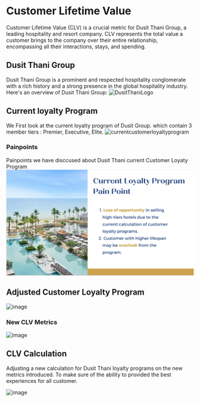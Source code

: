 # Customer Lifetime Value

Customer Lifetime Value (CLV) is a crucial metric for Dusit Thani Group, a leading hospitality and resort company. CLV represents the total value a customer brings to the company over their entire relationship, encompassing all their interactions, stays, and spending.

## Dusit Thani Group
Dusit Thani Group is a prominent and respected hospitality conglomerate with a rich history and a strong presence in the global hospitality industry. Here's an overview of Dusit Thani Group:
![DusitThaniLogo](Image/Dusit%Thani%Group.PNG)

## Current loyalty Program
We First look at the current loyalty program of Dusit Group. which contain 3 member tiers : Premier, Executive, Elite.
![currentcustomerloyaltyprogram](Image/Current%Loyalty%Program.PNG)

### Painpoints
Painpoints we have disccused about Dusit Thani current Customer Loyaty Program
![painpoints](Image/Painpoint.PNG)

## Adjusted Customer Loyalty Program 
![image](Image/New%Scoring%features.PNG)

### New CLV Metrics
![image](Image/New%CLV%Metric.PNG)

## CLV Calculation
Adjusting a new calculation for Dusit Thani loyalty programs on the new metrics introduced. To make sure of the ability to provided the best experiences for all customer.

![image](Image/CLV%Calculation.PNG)
